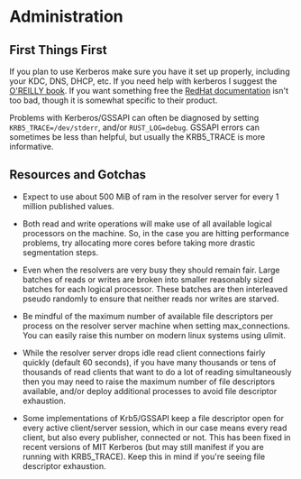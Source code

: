 # Administration

## First Things First

If you plan to use Kerberos make sure you have it set up properly,
including your KDC, DNS, DHCP, etc. If you need help with kerberos I
suggest the [O'REILLY
book](https://www.oreilly.com/library/view/kerberos-the-definitive/0596004036/). If
you want something free the [RedHat
documentation](https://access.redhat.com/documentation/en-us/red_hat_enterprise_linux/8/)
isn't too bad, though it is somewhat specific to their product.

Problems with Kerberos/GSSAPI can often be diagnosed by setting
`KRB5_TRACE=/dev/stderr`, and/or `RUST_LOG=debug`. GSSAPI errors can
sometimes be less than helpful, but usually the KRB5_TRACE is more
informative.

## Resources and Gotchas

- Expect to use about 500 MiB of ram in the resolver server for every
  1 million published values.
- Both read and write operations will make use of all available
  logical processors on the machine. So, in the case you are hitting
  performance problems, try allocating more cores before taking more
  drastic segmentation steps.
- Even when the resolvers are very busy they should remain fair. Large
  batches of reads or writes are broken into smaller reasonably sized
  batches for each logical processor. These batches are then
  interleaved pseudo randomly to ensure that neither reads nor writes
  are starved.
- Be mindful of the maximum number of available file descriptors per
  process on the resolver server machine when setting
  max_connections. You can easily raise this number on modern linux
  systems using ulimit.
  
- While the resolver server drops idle read client connections fairly
  quickly (default 60 seconds), if you have many thousands or tens of
  thousands of read clients that want to do a lot of reading
  simultaneously then you may need to raise the maximum number of file
  descriptors available, and/or deploy additional processes to avoid
  file descriptor exhaustion.

- Some implementations of Krb5/GSSAPI keep a file descriptor open for
  every active client/server session, which in our case means every
  read client, but also every publisher, connected or not. This has
  been fixed in recent versions of MIT Kerberos (but may still
  manifest if you are running with KRB5_TRACE). Keep this in mind if
  you're seeing file descriptor exhaustion.
